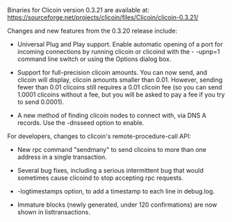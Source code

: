 Binaries for Clicoin version 0.3.21 are available at:
  https://sourceforge.net/projects/clicoin/files/Clicoin/clicoin-0.3.21/

Changes and new features from the 0.3.20 release include:

* Universal Plug and Play support.  Enable automatic opening of a port for incoming connections by running clicoin or clicoind with the - -upnp=1 command line switch or using the Options dialog box.

* Support for full-precision clicoin amounts.  You can now send, and clicoin will display, clicoin amounts smaller than 0.01.  However, sending fewer than 0.01 clicoins still requires a 0.01 clicoin fee (so you can send 1.0001 clicoins without a fee, but you will be asked to pay a fee if you try to send 0.0001).

* A new method of finding clicoin nodes to connect with, via DNS A records. Use the -dnsseed option to enable.

For developers, changes to clicoin's remote-procedure-call API:

* New rpc command "sendmany" to send clicoins to more than one address in a single transaction.

* Several bug fixes, including a serious intermittent bug that would sometimes cause clicoind to stop accepting rpc requests. 

* -logtimestamps option, to add a timestamp to each line in debug.log.

* Immature blocks (newly generated, under 120 confirmations) are now shown in listtransactions.
